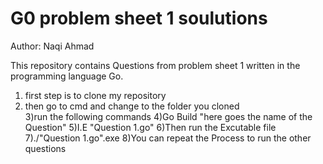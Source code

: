 # G0 problem sheet 1 soulutions
Author: Naqi Ahmad

This repository contains Questions from problem sheet 1 written in the programming language Go.

1) first step is to clone my repository                                                                                                   
2) then go to cmd and change to the folder you cloned                                                                                     
3)run the following commands                                                                                                                4)Go Build "here goes the name of the Question"
5)I.E "Question 1.go"
6)Then run the Excutable file 
7)./"Question 1.go".exe
8)You can repeat the Process to run the other questions
